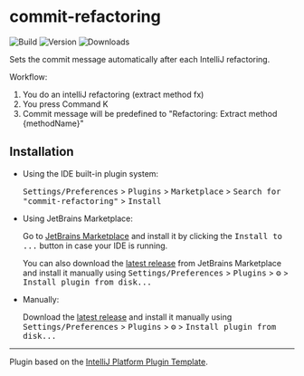 # commit-refactoring

![Build](https://github.com/nymann/commit-refactoring/workflows/Build/badge.svg)
![Version](https://img.shields.io/jetbrains/plugin/v/25085-commit-refactoring.svg)
![Downloads](https://img.shields.io/jetbrains/plugin/d/25085-commit-refactoring.svg)

<!-- Plugin description -->
Sets the commit message automatically after each IntelliJ refactoring.

Workflow:
1. You do an intelliJ refactoring (extract method fx)
2. You press Command K
3. Commit message will be predefined to "Refactoring: Extract method {methodName}"
<!-- Plugin description end -->

## Installation

- Using the IDE built-in plugin system:
  
  <kbd>Settings/Preferences</kbd> > <kbd>Plugins</kbd> > <kbd>Marketplace</kbd> > <kbd>Search for "commit-refactoring"</kbd> >
  <kbd>Install</kbd>
  
- Using JetBrains Marketplace:

  Go to [JetBrains Marketplace](https://plugins.jetbrains.com/plugin/MARKETPLACE_ID) and install it by clicking the <kbd>Install to ...</kbd> button in case your IDE is running.

  You can also download the [latest release](https://plugins.jetbrains.com/plugin/MARKETPLACE_ID/versions) from JetBrains Marketplace and install it manually using
  <kbd>Settings/Preferences</kbd> > <kbd>Plugins</kbd> > <kbd>⚙️</kbd> > <kbd>Install plugin from disk...</kbd>

- Manually:

  Download the [latest release](https://github.com/nymann/commit-refactoring/releases/latest) and install it manually using
  <kbd>Settings/Preferences</kbd> > <kbd>Plugins</kbd> > <kbd>⚙️</kbd> > <kbd>Install plugin from disk...</kbd>


---
Plugin based on the [IntelliJ Platform Plugin Template][template].

[template]: https://github.com/JetBrains/intellij-platform-plugin-template
[docs:plugin-description]: https://plugins.jetbrains.com/docs/intellij/plugin-user-experience.html#plugin-description-and-presentation
